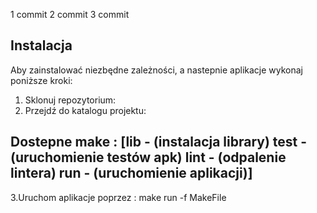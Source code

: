 1 commit
2 commit
3 commit

## Instalacja

Aby zainstalować niezbędne zależności, a nastepnie aplikacje wykonaj poniższe kroki:
1. Sklonuj repozytorium:
2. Przejdź do katalogu projektu:
## Dostepne make : [lib - (instalacja library) test - (uruchomienie testów apk) lint - (odpalenie lintera) run - (uruchomienie aplikacji)]
3.Uruchom aplikacje poprzez : make run -f MakeFile 


